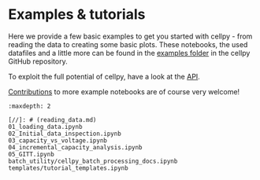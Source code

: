 # Examples & tutorials

Here we provide a few basic examples to get you started with cellpy - from reading the data to creating some basic plots. These notebooks, the used datafiles and a little more can be found in the [examples
folder](https://github.com/jepegit/cellpy/tree/master/examples) in the cellpy GitHub repository.

To exploit the full potential of cellpy, have a look at the [API](/autoapi/index).

[Contributions](/contributing/contributing.md) to more example notebooks are of course very welcome!

```{toctree}
:maxdepth: 2

[//]: # (reading_data.md)
01_loading_data.ipynb
02_Initial_data_inspection.ipynb
03_capacity_vs_voltage.ipynb
04_incremental_capacity_analysis.ipynb
05_GITT.ipynb
batch_utility/cellpy_batch_processing_docs.ipynb
templates/tutorial_templates.ipynb
```
